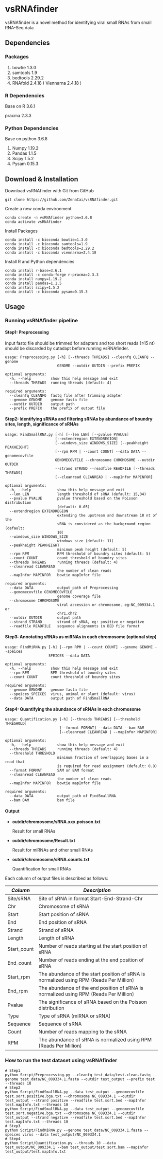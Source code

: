 # **vsRNAfinder**

vsRNAfinder is a novel method for identifying viral small RNAs from small RNA-Seq data

## Dependencies

### Packages 

1. bowtie 1.3.0
2. samtools 1.9
3. bedtools 2.29.2
4. RNAfold 2.4.18 ( Viennarna 2.4.18 )

### R Dependencies

Base on R 3.6.1

pracma 2.3.3

### Python Dependencies

Base on python 3.6.8

1. Numpy 1.19.2
2. Pandas 1.1.5
3. Scipy 1.5.2
4. Pysam 0.15.3

## Download & Installation

Download vsRNAfinder with Git from GitHub

~~~
git clone https://github.com/ZenaCai/vsRNAfinder.git
~~~

Create a new conda environment

~~~
conda create -n vsRNAfinder python=3.6.8
conda activate vsRNAfinder
~~~

Install Packages

~~~
conda install -c bioconda bowtie=1.3.0
conda install -c bioconda samtools=1.9
conda install -c bioconda bedtools=2.29.2
conda install -c bioconda viennarna=2.4.18
~~~

Install R and Python dependencies

~~~
conda install r-base=3.6.1
conda install -c conda-forge r-pracma=2.3.3
conda install numpy=1.19.2
conda install pandas=1.1.5
conda install scipy=1.5.2
conda install -c bioconda pysam=0.15.3
~~~

## Usage

### Running vsRNAfinder pipeline

#### Step1: Preprocessing

Input fastq file should be trimmed for adapters and  too short reads (≤15 nt) should be discarded by cutadapt before running vsRNAfinder. 

~~~shell
usage: Preprocessing.py [-h] [--threads THREADS] --cleanfq CLEANFQ --genome
                        GENOME --outdir OUTDIR --prefix PREFIX

optional arguments:
  -h, --help         show this help message and exit
  --threads THREADS  running threads (default: 4)

required arguments:
  --cleanfq CLEANFQ  fastq file after trimming adapter
  --genome GENOME    genome fasta file
  --outdir OUTDIR    output path
  --prefix PREFIX    the prefix of output file

~~~

#### Step2: Identifying sRNAs and filtering sRNAs by abundance of boundry sites, length,  significance of sRNAs

~~~shell
usage: FindSmallRNA.py [-h] [--len LEN] [--pvalue PVALUE]
                       [--extendregion EXTENDREGION]
                       [--windows_size WINDOWS_SIZE] [--peakheight PEAKHEIGHT]
                       [--rpm RPM | --count COUNT] --data DATA --genomecovfile
                       GENOMECOVFILE --chromosome CHROMOSOME --outdir OUTDIR
                       --strand STRAND --readfile READFILE [--threads THREADS]
                       [--cleanread CLEANREAD | --mapInfor MAPINFOR]

optional arguments:
  -h, --help            show this help message and exit
  --len LEN             length threshold of sRNA (default: 15,34)
  --pvalue PVALUE       pvalue threshold based on the Poisson distribution
                        (default: 0.05)
  --extendregion EXTENDREGION
                        extending the upstream and downstream 10 nt of the
                        sRNA is considered as the background region (default:
                        10)
  --windows_size WINDOWS_SIZE
                        windows size (default: 11)
  --peakheight PEAKHEIGHT
                        minimum peak height (default: 5)
  --rpm RPM             RPM threshold of boundry sites (default: 5)
  --count COUNT         count threshold of boundry sites
  --threads THREADS     running threads (default: 4)
  --cleanread CLEANREAD
                        the number of clean reads
  --mapInfor MAPINFOR   bowtie mapInfor file

required arguments:
  --data DATA           output path of Preprocessing
  --genomecovfile GENOMECOVFILE
                        genome coverage file
  --chromosome CHROMOSOME
                        viral accession or chromosome, eg:NC_009334.1 or
                        chr1,chr2
  --outdir OUTDIR       output path
  --strand STRAND       strand of sRNA, eg: positive or negative
  --readfile READFILE   sequence alignments in BED file format

~~~

#### Step3: Annotating sRNAs as miRNAs in each chromosome (optional step)

~~~shell
usage: FindMiRNA.py [-h] [--rpm RPM | --count COUNT] --genome GENOME --speices
                    SPEICES --data DATA

optional arguments:
  -h, --help         show this help message and exit
  --rpm RPM          RPM threshold of boundry sites
  --count COUNT      count threshold of boundry sites

required arguments:
  --genome GENOME    genome fasta file
  --speices SPEICES  virus, animal or plant (default: virus)
  --data DATA        output path of FindSmallRNA
~~~

#### Step4: Quantifying the abundance of sRNAs in each chromosome

~~~shell
usage: Quantification.py [-h] [--threads THREADS] [--threshold THRESHOLD]
                         [--format FORMAT] --data DATA --bam BAM
                         [--cleanread CLEANREAD | --mapInfor MAPINFOR]

optional arguments:
  -h, --help            show this help message and exit
  --threads THREADS     running threads (default: 4)
  --threshold THRESHOLD
                        minimum fraction of overlapping bases in a read that
                        is required for read assignment (default: 0.8)
  --format FORMAT       SAM or BAM format
  --cleanread CLEANREAD
                        the number of clean reads
  --mapInfor MAPINFOR   bowtie mapInfor file

required arguments:
  --data DATA           output path of FindSmallRNA
  --bam BAM             bam file
~~~

#### Output

- **outdir/chromosome/sRNA.xxx.poisson.txt**

  Result for small RNAs

- **outdir/chromosome/Result.txt**

  Result for miRNAs and other small RNAs

- **outdir/chromosome/sRNA.counts.txt**

  Quantification for small RNAs

Each column of output files is described as follows:

| *Column*    | *Description*                                                |
| ----------- | ------------------------------------------------------------ |
| Site/sRNA   | Site of sRNA in format Start-End-Strand-Chr                  |
| Chr         | Chromosome of sRNA                                           |
| Start       | Start position of sRNA                                       |
| End         | End position of sRNA                                         |
| Strand      | Strand of sRNA                                               |
| Length      | Length of sRNA                                               |
| Start_count | Number of reads starting at the start position of sRNA       |
| End_count   | Number of reads ending at the end position of sRNA           |
| Start_rpm   | The abundance of the start position of sRNA is normalized using RPM (Reads Per Million) |
| End_rpm     | The abundance of the  end position of sRNA is normalized using RPM (Reads Per Million) |
| Pvalue      | The significance of sRNA based on the Poisson distribution   |
| Type        | Type of sRNA (miRNA or sRNA)                                 |
| Sequence    | Sequence of sRNA                                             |
| Count       | Number of reads mapping to the sRNA                          |
| RPM         | The abundance of sRNA is normalized using RPM (Reads Per Million) |

### How to run the test dataset using vsRNAfinder

```shell
# Step1
python Script/Preprocessing.py --cleanfq test_data/test.clean.fastq --genome test_data/NC_009334.1.fasta --outdir test_output --prefix test --threads 10
# Step2
python Script/FindSmallRNA.py --data test_output --genomecovfile test.sort.positive.bga.txt --chromosome NC_009334.1 --outdir test_output --strand positive --readfile test.sort.bed --mapInfor test.mapInfo.txt --threads 10
python Script/FindSmallRNA.py --data test_output --genomecovfile test.sort.negative.bga.txt --chromosome NC_009334.1 --outdir test_output --strand negative --readfile test.sort.bed --mapInfor test.mapInfo.txt --threads 10
# Step3
python Script/FindMiRNA.py --genome test_data/NC_009334.1.fasta --speices virus --data test_output/NC_009334.1
# Step4
python Script/Quantification.py --threads 10 --data test_output/NC_009334.1 --bam test_output/test.sort.bam --mapInfor test_output/test.mapInfo.txt

```





